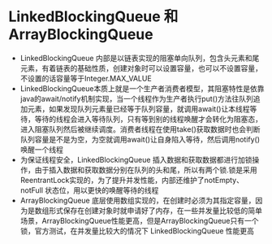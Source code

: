 # LinkedBlockingQueue 和 ArrayBlockingQueue
+ LinkedBlockingQueue 内部是以链表实现的阻塞单向队列，包含头元素和尾元素，有着链表的基础性质，创建对象时可以设置容量，也可以不设置容量，不设置的话容量等于Integer.MAX_VALUE
+ LinkedBlockingQueue本质上就是一个生产者消费者模型，其阻塞特性是依靠java的await/notify机制实现，当一个线程作为生产者执行put()方法往队列追加元素，如果发现队列元素量已经等于队列容量，就调用await()让本线程等待，等待的线程会进入等待队列，只有等到别的线程唤醒才会转化为阻塞态，进入阻塞队列然后被继续调度。消费者线程在使用take()获取数据时也会判断队列容量是不是为空，为空就调用await()让自身陷入等待，然后调用notify() 唤醒一个线程
+ 为保证线程安全，LinkedBlockingQueue 插入数据和获取数据都进行加锁操作，由于插入数据和获取数据分别在队列的头和尾，所以有两个锁.锁是采用ReentrantLock实现的，为了提升并发性能，内部还维护了notEmpty、notFull 状态位，用以更快的唤醒等待的线程
+ ArrayBlockingQueue 底层使用数组实现的，在创建时必须为其指定容量，因为是数组形式保存在创建对象时就申请好了内存，在一些并发量比较低的简单场景，ArrayBlockingQueue性能更高，但是ArrayBlockingQueue只有一个锁，官方测试，在并发量比较大的情况下 LinkedBlockingQueue 性能更高